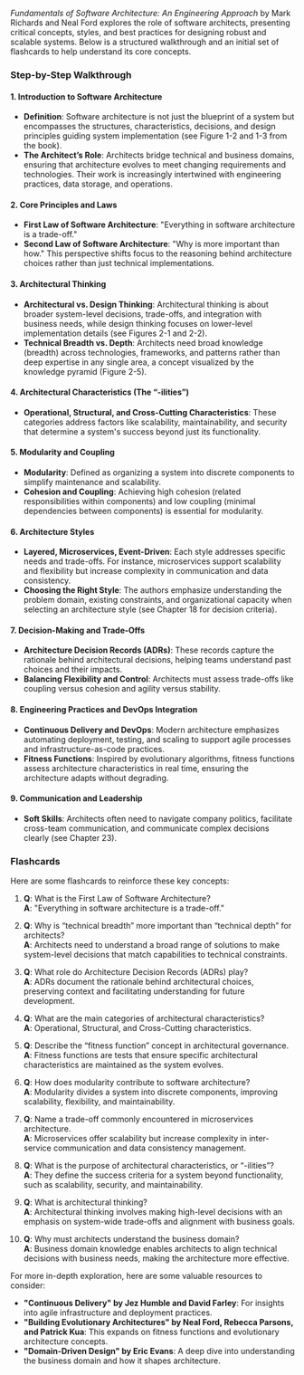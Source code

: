 _Fundamentals of Software Architecture: An Engineering Approach_ by Mark Richards and Neal Ford explores the role of software architects, presenting critical concepts, styles, and best practices for designing robust and scalable systems. Below is a structured walkthrough and an initial set of flashcards to help understand its core concepts.

### Step-by-Step Walkthrough

#### 1. **Introduction to Software Architecture**

- **Definition**: Software architecture is not just the blueprint of a system but encompasses the structures, characteristics, decisions, and design principles guiding system implementation (see Figure 1-2 and 1-3 from the book)​.
- **The Architect’s Role**: Architects bridge technical and business domains, ensuring that architecture evolves to meet changing requirements and technologies. Their work is increasingly intertwined with engineering practices, data storage, and operations​.

#### 2. **Core Principles and Laws**

- **First Law of Software Architecture**: "Everything in software architecture is a trade-off."
- **Second Law of Software Architecture**: "Why is more important than how." This perspective shifts focus to the reasoning behind architecture choices rather than just technical implementations​.

#### 3. **Architectural Thinking**

- **Architectural vs. Design Thinking**: Architectural thinking is about broader system-level decisions, trade-offs, and integration with business needs, while design thinking focuses on lower-level implementation details (see Figures 2-1 and 2-2)​.
- **Technical Breadth vs. Depth**: Architects need broad knowledge (breadth) across technologies, frameworks, and patterns rather than deep expertise in any single area, a concept visualized by the knowledge pyramid (Figure 2-5)​.

#### 4. **Architectural Characteristics (The “-ilities”)**

- **Operational, Structural, and Cross-Cutting Characteristics**: These categories address factors like scalability, maintainability, and security that determine a system's success beyond just its functionality​.

#### 5. **Modularity and Coupling**

- **Modularity**: Defined as organizing a system into discrete components to simplify maintenance and scalability.
- **Cohesion and Coupling**: Achieving high cohesion (related responsibilities within components) and low coupling (minimal dependencies between components) is essential for modularity​.

#### 6. **Architecture Styles**

- **Layered, Microservices, Event-Driven**: Each style addresses specific needs and trade-offs. For instance, microservices support scalability and flexibility but increase complexity in communication and data consistency.
- **Choosing the Right Style**: The authors emphasize understanding the problem domain, existing constraints, and organizational capacity when selecting an architecture style (see Chapter 18 for decision criteria)​.

#### 7. **Decision-Making and Trade-Offs**

- **Architecture Decision Records (ADRs)**: These records capture the rationale behind architectural decisions, helping teams understand past choices and their impacts.
- **Balancing Flexibility and Control**: Architects must assess trade-offs like coupling versus cohesion and agility versus stability​.

#### 8. **Engineering Practices and DevOps Integration**

- **Continuous Delivery and DevOps**: Modern architecture emphasizes automating deployment, testing, and scaling to support agile processes and infrastructure-as-code practices.
- **Fitness Functions**: Inspired by evolutionary algorithms, fitness functions assess architecture characteristics in real time, ensuring the architecture adapts without degrading​.

#### 9. **Communication and Leadership**

- **Soft Skills**: Architects often need to navigate company politics, facilitate cross-team communication, and communicate complex decisions clearly (see Chapter 23)​.

### Flashcards

Here are some flashcards to reinforce these key concepts:

1. **Q**: What is the First Law of Software Architecture?  
    **A**: "Everything in software architecture is a trade-off."
    
2. **Q**: Why is “technical breadth” more important than “technical depth” for architects?  
    **A**: Architects need to understand a broad range of solutions to make system-level decisions that match capabilities to technical constraints.
    
3. **Q**: What role do Architecture Decision Records (ADRs) play?  
    **A**: ADRs document the rationale behind architectural choices, preserving context and facilitating understanding for future development.
    
4. **Q**: What are the main categories of architectural characteristics?  
    **A**: Operational, Structural, and Cross-Cutting characteristics.
    
5. **Q**: Describe the “fitness function” concept in architectural governance.  
    **A**: Fitness functions are tests that ensure specific architectural characteristics are maintained as the system evolves.
    
6. **Q**: How does modularity contribute to software architecture?  
    **A**: Modularity divides a system into discrete components, improving scalability, flexibility, and maintainability.
    
7. **Q**: Name a trade-off commonly encountered in microservices architecture.  
    **A**: Microservices offer scalability but increase complexity in inter-service communication and data consistency management.
    
8. **Q**: What is the purpose of architectural characteristics, or “-ilities”?  
    **A**: They define the success criteria for a system beyond functionality, such as scalability, security, and maintainability.
    
9. **Q**: What is architectural thinking?  
    **A**: Architectural thinking involves making high-level decisions with an emphasis on system-wide trade-offs and alignment with business goals.
    
10. **Q**: Why must architects understand the business domain?  
    **A**: Business domain knowledge enables architects to align technical decisions with business needs, making the architecture more effective.
    

For more in-depth exploration, here are some valuable resources to consider:

- **"Continuous Delivery" by Jez Humble and David Farley**: For insights into agile infrastructure and deployment practices.
- **"Building Evolutionary Architectures" by Neal Ford, Rebecca Parsons, and Patrick Kua**: This expands on fitness functions and evolutionary architecture concepts.
- **"Domain-Driven Design" by Eric Evans**: A deep dive into understanding the business domain and how it shapes architecture.